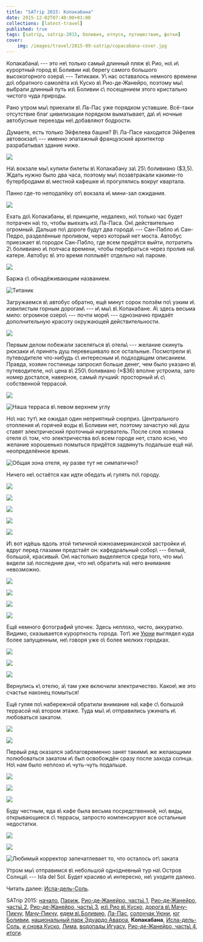 ```yaml
---
title: "SATrip 2015: Копакабана"
date: 2015-12-02T07:40:00+01:00
collections: [latest-travel]
published: true
tags: [satrip, satrip-2015, боливия, отпуск, путешествие, фотки]
cover:
    img: /images/travel/2015-09-satrip/copacabana-cover.jpg
---
```


Копакабана\ --- это не\ только самый длинный пляж в\ Рио, но\ и\ курортный город в\ Боливии на\ берегу самого большого
высокогорного озера\ --- Титикаки. У\ нас оставалось немного времени до\ обратного самолёта из\ Куско в\ Рио-де-Жанейро,
поэтому мы\ выбрали длинный путь из\ Боливии с\ посещением этого кристально чистого чуда природы.

<!--more-->

Рано утром мы\ приехали в\ Ла-Пас уже порядком уставшие. Всё-таки отсутствие благ цивилизации порядком выматывает,
да\ и\ ночные автобусные переезды не\ добавляют бодрости.

Думаете, есть только Эйфелева башня? В\ Ла-Пасе находится Эйфелев автовокзал\ --- именно эпатажный французский
архитектор разрабатывал здание ниже.

![](/images/travel/2015-09-satrip/la-paz-bus-station.jpg)

На\ вокзале мы\ купили билеты в\ Копакабану за\ 25\ боливиано ($3,5). Ждать нужно было два часа, поэтому
мы\ позавтракали какими-то бутербродами в\ местной кафешке и\ прогулялись вокруг квартала.

Панно где-то неподалёку от\ вокзала и\ мини-зал ожидания.

![](/images/travel/2015-09-satrip/la-paz-waiting.jpg)

Ехать до\ Копакабаны, в\ принципе, недалеко, но\ только час будет потрачен на\ то, чтобы выехать из\ Ла-Паса.
Он\ действительно огромный. Дальше по\ дороге будут два города\ --- Сан-Пабло и\ Сан-Педро, разделённые проливом, через
который нет моста. Автобус приезжает в\ городок Сан-Пабло, где всем придётся выйти, потратить 2\ боливиано и\ полчаса
времени, чтобы перебраться через пролив на\ катере. Автобус в\ это время поплывёт отдельно на\ пароме.

![](/images/travel/2015-09-satrip/san-pedro-boat-station.jpg)

Баржа с\ обнадёживающим названием.

![](/images/travel/2015-09-satrip/san-pedro-titanic.jpg "Титаник")

Загружаемся в\ автобус обратно, ещё минут сорок ползём по\ узким и\ извилистым горным дорогам\ --- и\ мы\ в\ Копакабане.
А\ здесь весьма мило: огромное озеро\ --- почти море\ --- однозначно придаёт дополнительную красоту окружающей
действительности.

![](/images/travel/2015-09-satrip/copacabana-overview.jpg)

Первым делом побежали заселяться в\ отель\ --- желание скинуть рюкзаки и\ принять душ перевешивало все остальные.
Посмотрели в\ путеводителе что-нибудь с\ интересным и\ подходящим описанием. Правда, хозяин гостиницы запросил больше
денег, чем было указано в\ путеводителе, но\ цена в\ 250\ боливиано (≈$36) вполне устроила, зато номер достался,
наверное, самый лучший: просторный и\ с\ собственной террасой.

![](/images/travel/2015-09-satrip/copacabana-hotel-room.jpg)

![Наша терраса в\ левом верхнем углу](/images/travel/2015-09-satrip/copacabana-hotel-terrace.jpg)

Но\ нас тут\ же ожидал один неприятный сюрприз. Центрального отопления и\ горячей воды в\ Боливии нет, поэтому зачастую
на\ душ ставят электрический проточный нагреватель. После слов хозяина отеля о\ том, что электричества во\ всем городе
нет, стало ясно, что желание хорошенько помыться придётся задвинуть подальше ещё на\ неопределённое время.

![Общая зона отеля, ну разве тут не симпатично?](/images/travel/2015-09-satrip/copacabana-hotel.jpg)

Ничего не\ остаётся как идти обедать и\ гулять по\ городу.

![](/images/travel/2015-09-satrip/copacabana-walking-1.jpg)

![](/images/travel/2015-09-satrip/copacabana-walking-2.jpg)

![](/images/travel/2015-09-satrip/copacabana-walking-3.jpg)

![](/images/travel/2015-09-satrip/copacabana-walking-4.jpg)

![](/images/travel/2015-09-satrip/copacabana-walking-5.jpg)

И\ вот идёшь вдоль этой типичной южноамериканской застройки и\ вдруг перед глазами предстаёт он: кафедральный собор\ ---
белый, большой, красивый. Он\ настолько выделяется среди того, что мы\ видели за\ последние дни, что не\ обратить
на\ него внимание невозможно.

![](/images/travel/2015-09-satrip/copacabana-cathedral-1.jpg)

![](/images/travel/2015-09-satrip/copacabana-cathedral-2.jpg)

![](/images/travel/2015-09-satrip/copacabana-cathedral-3.jpg)

![](/images/travel/2015-09-satrip/copacabana-cathedral-4.jpg)

Ещё немного фотографий улочек. Здесь неплохо, чисто, аккуратно. Видимо, сказывается курортность города. Тот\ же
[Уюни][uyuni] выглядел куда более запущенным, не\ говоря уже о\ более мелких городках.

![](/images/travel/2015-09-satrip/copacabana-streets-1.jpg)

![](/images/travel/2015-09-satrip/copacabana-streets-2.jpg)

![](/images/travel/2015-09-satrip/copacabana-streets-3.jpg)

Вернулись к\ отелю, а\ там уже включили электричество. Какое\ же это счастье наконец помыться!

Ещё гуляя по\ набережной обратили внимание на\ кафе с\ большой террасой на\ втором этаже. Туда мы\ и\ отправились
ужинать и\ любоваться закатом.

![](/images/travel/2015-09-satrip/copacabana-sunset-cafe-1.jpg)

![](/images/travel/2015-09-satrip/copacabana-sunset-cafe-2.jpg)

Первый ряд оказался заблаговременно занят такими\ же желающими полюбоваться закатом и\ был освобождён сразу после захода
солнца. Но\ нам было неплохо и\ чуть-чуть подальше.

![](/images/travel/2015-09-satrip/copacabana-sunset-we-1.jpg)

![](/images/travel/2015-09-satrip/copacabana-sunset-we-2.jpg)

![](/images/travel/2015-09-satrip/copacabana-sunset-we-3.jpg)

Буду честным, еда в\ кафе была весьма посредственной, но\ виды, открывающиеся с\ террасы, запросто компенсируют все
остальные недостатки.

![](/images/travel/2015-09-satrip/copacabana-sunset-end-1.jpg)

![](/images/travel/2015-09-satrip/copacabana-sunset-end-2.jpg)

![Любимый корректор запечатлевает то, что осталось от\ заката](/images/travel/2015-09-satrip/copacabana-sunset-end-3.jpg)

Утром мы\ отправимся в\ небольшой однодневный тур на\ Остров Солнца\ --- Isla del Sol. Будет красиво и\ интересно,
не\ уходите далеко.

Читать далее: [Исла-дель-Соль](/post/satrip-2015-isla-del-sol/).

SATrip 2015:
[начало](/post/satrip-2015-paris/),
[Париж](/post/satrip-2015-paris/),
[Рио-де-Жанейро, часть\ 1](/post/satrip-2015-rio-1/),
[Рио-де-Жанейро, часть\ 2](/post/satrip-2015-rio-2/),
[Рио-де-Жанейро, часть\ 3](/post/satrip-2015-rio-3/),
[из\ Рио в\ Куско](/post/satrip-2015-rio-to-cusco/),
[дорога в\ Мачу-Пикчу](/post/satrip-2015-road-to-machu-picchu/),
[Мачу-Пикчу](/post/satrip-2015-machu-picchu/),
[едем в\ Боливию](/post/satrip-2015-to-bolivia/),
[Ла-Пас](/post/satrip-2015-la-paz/),
[солончак Уюни](/post/satrip-2015-uyuni-salt-flats/),
[юг Боливии](/post/satrip-2015-south-of-bolivia/),
[национальный парк Эдуардо Авароа](/post/satrip-2015-bolivia-national-park/),
**Копакабана**,
[Исла-дель-Соль](/post/satrip-2015-isla-del-sol/),
[и снова Куско](/post/satrip-2015-cusco-again/),
[Лима](/post/satrip-2015-lima/),
[водопады Игуасу](/post/satrip-2015-iguazu-falls),
[Рио-де-Жанейро, часть\ 4](/post/satrip-2015-rio-4/),
[итоги](/post/satrip-2015-results/).

[uyuni]: /post/satrip-2015-uyuni-salt-flats/
